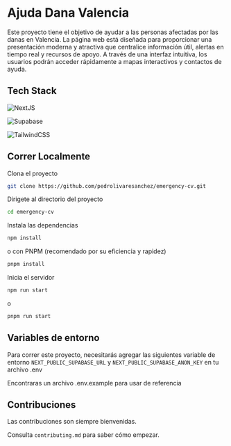 # Ajuda Dana Valencia

Este proyecto tiene el objetivo de ayudar a las personas afectadas por las danas en Valencia. La página web está diseñada para proporcionar una presentación moderna y atractiva que centralice información útil, alertas en tiempo real y recursos de apoyo. A través de una interfaz intuitiva, los usuarios podrán acceder rápidamente a mapas interactivos y contactos de ayuda.

## Tech Stack

![NextJS](https://img.shields.io/badge/next.js-000000?style=for-the-badge&logo=nextdotjs&logoColor=white)

![Supabase](https://shields.io/badge/supabase-black?logo=supabase&style=for-the-badge)

![TailwindCSS](https://img.shields.io/badge/tailwindcss-%2338B2AC.svg?style=for-the-badge&logo=tailwind-css&logoColor=white)

## Correr Localmente

Clona el proyecto

```bash
git clone https://github.com/pedrolivaresanchez/emergency-cv.git
```

Dirigete al directorio del proyecto

```bash
cd emergency-cv
```

Instala las dependencias

```bash
npm install
```

o con PNPM (recomendado por su eficiencia y rapidez)

```bash
pnpm install
```

Inicia el servidor

```bash
npm run start
```

o

```bash
pnpm run start
```

## Variables de entorno

Para correr este proyecto, necesitarás agregar las siguientes variable de entorno `NEXT_PUBLIC_SUPABASE_URL` y `NEXT_PUBLIC_SUPABASE_ANON_KEY` en tu archivo .env

Encontraras un archivo .env.example para usar de referencia

## Contribuciones

Las contribuciones son siempre bienvenidas.

Consulta `contributing.md` para saber cómo empezar.
